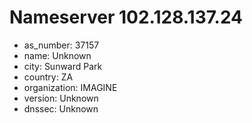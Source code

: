 # Nameserver 102.128.137.24

* as_number: 37157
* name: Unknown
* city: Sunward Park
* country: ZA
* organization: IMAGINE
* version: Unknown
* dnssec: Unknown
